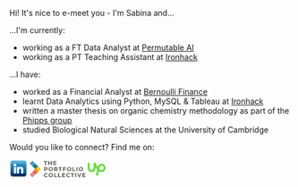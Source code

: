 Hi! It's nice to e-meet you - I'm Sabina and...

...I'm currently:  
- working as a FT Data Analyst at [Permutable AI](https://permutable.ai/)
- working as a PT Teaching Assistant at [Ironhack](https://github.com/ironhack) 

...I have:
- worked as a Financial Analyst at [Bernoulli Finance](https://www.bernoullifinance.com/)
- learnt Data Analytics using Python, MySQL & Tableau at [Ironhack](https://github.com/ironhack) 
- written a master thesis on organic chemistry methodology as part of the [Phipps group](https://phippsgroup.wixsite.com/home/alumni)
- studied Biological Natural Sciences at the University of Cambridge

Would you like to connect? Find me on:

<a href="https://www.linkedin.com/in/sabinafirtala-data-analyst/"><img src="https://github.com/sabinagio/sabinagio/blob/main/social-media-logos/linkedin-square.png" width="32px" height=”32px”></a>
<a href="https://portfolio-collective.com/collective/the-collective-network/sabina_firtala/"><img src="social-media-logos/portfolio-collective.png" width="100px" height=”32px”></a>
<a href="https://www.upwork.com/freelancers/~01512f077786c6baa7"><img src="https://github.com/sabinagio/sabinagio/blob/main/social-media-logos/upwork.png" width="32px" height=”32px”></a>
